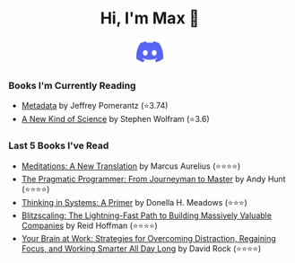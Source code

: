 <h1 align="center">Hi, I'm Max 👋</h1>

<p align="center">
  <a href="https://discordapp.com/channels/@me/USERID/694118037036466187">
    <img alt="Discord" title="Discord" height="48" width="48" src="assets/discordIcon.svg">
  </a>
</p>

### Books I'm Currently Reading

<!-- GOODREADS-LIST:START -->
- [Metadata](https://www.goodreads.com/review/show/4363459975?utm_medium=api&utm_source=rss) by Jeffrey Pomerantz (⭐️3.74)
- [A New Kind of Science](https://www.goodreads.com/review/show/4668876684?utm_medium=api&utm_source=rss) by Stephen Wolfram (⭐️3.6)
<!-- GOODREADS-LIST:END -->
### Last 5 Books I've Read

<!-- GOODREADS-READ-LIST:START -->
- [Meditations: A New Translation](https://www.goodreads.com/review/show/4682123972?utm_medium=api&utm_source=rss) by Marcus Aurelius (⭐⭐⭐⭐)
- [The Pragmatic Programmer: From Journeyman to Master](https://www.goodreads.com/review/show/4319439872?utm_medium=api&utm_source=rss) by Andy Hunt (⭐⭐⭐⭐)
- [Thinking in Systems: A Primer](https://www.goodreads.com/review/show/4286378104?utm_medium=api&utm_source=rss) by Donella H. Meadows (⭐⭐⭐)
- [Blitzscaling: The Lightning-Fast Path to Building Massively Valuable Companies](https://www.goodreads.com/review/show/3868246701?utm_medium=api&utm_source=rss) by Reid Hoffman (⭐⭐⭐⭐)
- [Your Brain at Work: Strategies for Overcoming Distraction, Regaining Focus, and Working Smarter All Day Long](https://www.goodreads.com/review/show/4593763340?utm_medium=api&utm_source=rss) by David Rock (⭐⭐⭐⭐)
<!-- GOODREADS-READ-LIST:END -->
